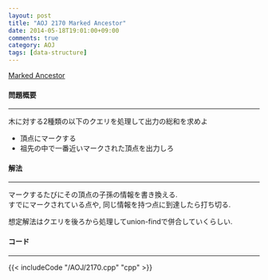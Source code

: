 ```yaml
---
layout: post
title: "AOJ 2170 Marked Ancestor"
date: 2014-05-18T19:01:00+09:00
comments: true
category: AOJ
tags: [data-structure]
---
```


[Marked Ancestor](http://judge.u-aizu.ac.jp/onlinejudge/description.jsp?id=2170)

#### 問題概要

****

木に対する2種類の以下のクエリを処理して出力の総和を求めよ

* 頂点にマークする
* 祖先の中で一番近いマークされた頂点を出力しろ

#### 解法

****

マークするたびにその頂点の子孫の情報を書き換える.  
すでにマークされている点や, 同じ情報を持つ点に到達したら打ち切る.  
  
想定解法はクエリを後ろから処理してunion-findで併合していくらしい.  

#### コード

****

{{< includeCode "/AOJ/2170.cpp" "cpp" >}}
